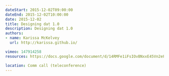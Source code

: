 ```yaml
---
dateStart: 2015-12-02T09:00:00
dateEnd: 2015-12-02T10:00:00
date: 2015-12-02
title: Designing dat 1.0
description: Designing dat 1.0
authors:
- name: Karissa McKelvey
  url: http://karissa.github.io/

vimeo: 147914258
resources: https://docs.google.com/document/d/14RMFe1iFsIOvBNxxE45Vn2eFRpXMRwQ3sbztUh7-72c/edit?usp=sharing

location: Comm call (teleconference)
---
```

